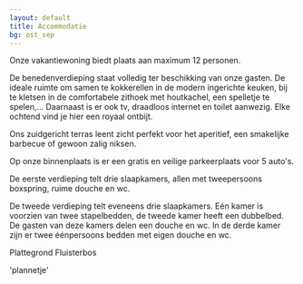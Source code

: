```yaml
---
layout: default
title: Accommodatie
bg: ost_sep
---
```


Onze vakantiewoning biedt plaats aan maximum 12 personen.

De benedenverdieping staat volledig ter beschikking van onze gasten. De ideale ruimte om samen te kokkerellen in de modern ingerichte keuken, bij te kletsen in de comfortabele zithoek met houtkachel, een spelletje te spelen,... Daarnaast is er ook tv, draadloos internet en toilet aanwezig. 
Elke ochtend vind je hier een royaal ontbijt.

Ons zuidgericht terras leent zicht perfekt voor het aperitief, een smakelijke barbecue of gewoon zalig niksen.

Op onze binnenplaats is er een gratis en veilige parkeerplaats voor 5 auto's.

De eerste verdieping telt drie slaapkamers, allen met tweepersoons boxspring, ruime douche en wc.

De tweede verdieping telt eveneens drie slaapkamers. Eén kamer is voorzien van twee stapelbedden, de tweede kamer heeft een dubbelbed. De gasten van deze kamers delen een douche en wc. 
In de derde kamer zijn er twee éénpersoons bedden met eigen douche en wc.

Plattegrond Fluisterbos

'plannetje'
